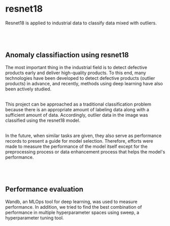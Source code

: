 # resnet18

Resnet18 is applied to industrial data to classify data mixed with outliers.
<br></br>
<br></br>

## Anomaly classifiaction using resnet18
The most important thing in the industrial field is to detect defective products early and deliver high-quality products. To this end, many technologies have been developed to detect defective products (outlier products) in advance, and recently, methods using deep learning have also been actively studied.
<br></br>

This project can be approached as a traditional classification problem because there is an appropriate amount of labeling data along with a sufficient amount of data. Accordingly, outlier data in the image was classified using the resnet18 model.
<br></br>

In the future, when similar tasks are given, they also serve as performance records to present a guide for model selection. Therefore, efforts were made to measure the performance of the model itself except for the preprocessing process or data enhancement process that helps the model's performance.
<br></br>
<br></br>

## Performance evaluation 
Wandb, an MLOps tool for deep learning, was used to measure performance. In addition, we tried to find the best combination of performance in multiple hyperparameter spaces using sweep, a hyperparameter tuning tool.